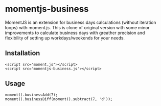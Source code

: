 momentjs-business
=================

MomentJS is an extension for business days calculations (without iteration loops) with moment.js. This is clone of original version with some minor improvements to calculate business days with greather precision and flexibility of setting up workdays/weekends for your needs.


Installation
------------

    <script src="moment.js"></script>
    <script src="momentjs-business.js"></script>


Usage
-----

    moment().businessAdd(7);
    moment().businessDiff(moment().subtract(7, 'd'));
